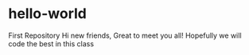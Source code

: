 # hello-world
First Repository
Hi new friends,
Great to meet you all! Hopefully we will code the best in this class 
